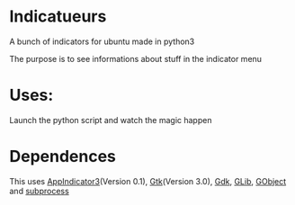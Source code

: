 # Indicatueurs
A bunch of indicators for ubuntu made in python3

The purpose is to see informations about stuff in the indicator menu

# Uses:

Launch the python script and watch the magic happen

# Dependences

This uses [AppIndicator3](https://developer.ubuntu.com/api/devel/ubuntu-13.10/python/AppIndicator3-0.1.html)(Version 0.1), [Gtk](https://www.gtk.org/)(Version 3.0), [Gdk](https://developer.gnome.org/gdk3/stable/), [GLib](https://developer.gnome.org/glib/), [GObject](https://developer.gnome.org/gobject/stable/) and [subprocess](https://docs.python.org/2/library/subprocess.html)